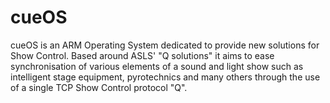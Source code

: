 # cueOS

cueOS is an ARM Operating System dedicated to provide new solutions for Show Control. Based around ASLS' "Q solutions" it aims to ease synchronisation of various elements of a sound and light show such as intelligent stage equipment, pyrotechnics and many others through the use of a single TCP Show Control protocol "Q". 
